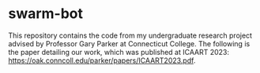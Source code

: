 # swarm-bot
This repository contains the code from my undergraduate research project advised by Professor Gary Parker at Connecticut College. The following is the paper detailing our work, which was published at ICAART 2023: https://oak.conncoll.edu/parker/papers/ICAART2023.pdf.
